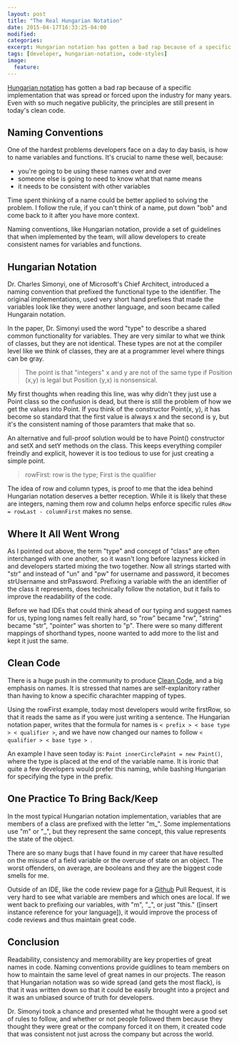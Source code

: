 ```yaml
---
layout: post
title: "The Real Hungarian Notation"
date: 2015-04-17T16:33:25-04:00
modified:
categories: 
excerpt: Hungarian notation has gotten a bad rap because of a specific implementation, but the principles are still present in today's clean code.
tags: [developer, hungarian-notation, code-styles]
image:
  feature: 
---
```


[Hungarian notation](https://msdn.microsoft.com/en-us/library/aa260976%28v=vs.60%29.aspx) has gotten a bad rap because of a specific implementation that was spread or forced upon the industry for many years. Even with so much negative publicity, the principles are still present in today's clean code.

## Naming Conventions

One of the hardest problems developers face on a day to day basis, is how to name variables and functions. It's crucial to name these well, because:

* you're going to be using these names over and over
* someone else is going to need to know what that name means
* it needs to be consistent with other variables

Time spent thinking of a name could be better applied to solving the problem. I follow the rule, if you can't think of a name, put down "bob" and come back to it after you have more context.

Naming conventions, like Hungarian notation, provide a set of guidelines that when implemented by the team, will allow developers to create consistent names for variables and functions.

## Hungarian Notation

Dr. Charles Simonyi, one of Microsoft's Chief Architect, introduced a naming convention that prefixed the functional type to the identifier. The original implementations, used very short hand prefixes that made the variables look like they were another language, and soon became called Hungarain notation.

In the paper, Dr. Simonyi used the word "type" to describe a shared common functionality for variables. They are very similar to what we think of classes, but they are not identical. These types are not at the compiler level like we think of classes, they are at a programmer level where things can be gray.

> The point is that "integers" x and y are not of the same type if Position (x,y) is legal but Position (y,x) is nonsensical.

My first thoughts when reading this line, was why didn't they just use a Point class so the confusion is dead, but there is still the problem of how we get the values into Point. If you think of the constructor Point(x, y), it has become so standard that the first value is always x and the second is y, but it's the consistent naming of those paramters that make that so.  

An alternative and full-proof solution would be to have Point() constructor and setX and setY methods on the class.  This keeps everything compiler freindly and explicit, however it is too tedious to use for just creating a simple point.

> rowFirst: row is the type; First is the qualifier

The idea of row and column types, is proof to me that the idea behind Hungarian notation deserves a better reception. While it is likely that these are integers, naming them row and column helps enforce specific rules ```dRow = rowLast - columnFirst``` makes no sense.

## Where It All Went Wrong

As I pointed out above, the term "type" and concept of "class" are often interchanged with one another, so it wasn't long before lazyness kicked in and developers started mixing the two together. Now all strings started with "str" and instead of "un" and "pw" for username and password, it becomes strUsername and strPassword. Prefixing a variable with the an identifier of the class it represents, does technically follow the notation, but it fails to improve the readability of the code.

Before we had IDEs that could think ahead of our typing and suggest names for us, typing long names felt really hard, so "row" became "rw", "string" became "str", "pointer" was shorten to "p". There were so many different mappings of shorthand types, noone wanted to add more to the list and kept it just the same.

## Clean Code

There is a huge push in the community to produce [Clean Code](http://www.amazon.com/gp/product/0132350882/ref=as_li_tl?ie=UTF8&camp=1789&creative=9325&creativeASIN=0132350882&linkCode=as2&tag=marsch-20&linkId=MCI6LG3DXC7WLAKL), and a big emphasis on names. It is stressed that names are self-explanitory rather than having to know a specific charachter mapping of types.

Using the rowFirst example, today most developers would write firstRow, so that it reads the same as if you were just writing a sentence. The Hungarian notation paper, writes that the formula for names is ```< prefix > < base type > < qualifier >```, and we have now changed our names to follow ```< qualifier > < base type > ```.

An example I have seen today is: ```Paint innerCirclePaint = new Paint()```, where the type is placed at the end of the variable name. It is ironic that quite a few developers would prefer this naming, while bashing Hungarian for specifying the type in the prefix.

## One Practice To Bring Back/Keep

In the most typical Hungarian notation implementation, variables that are members of a class are prefixed with the letter "m_".  Some implementations use "m" or "_", but they represent the same concept, this value represents the state of the object.

There are so many bugs that I have found in my career that have resulted on the misuse of a field variable or the overuse of state on an object. The worst offenders, on average, are booleans and they are the biggest code smells for me. 

Outside of an IDE, like the code review page for a [Github](http://github.com) Pull Request, it is very hard to see what variable are members and which ones are local. If we went back to prefixing our variables, with "m", "_", or just "this." ([insert instance reference for your language]), it would improve the process of code reviews and thus maintain great code.

## Conclusion

Readability, consistency and memorability are key properties of great names in code. Naming conventions provide guidlines to team members on how to maintain the same level of great names in our projects. The reason that Hungarian notation was so wide spread (and gets the most flack), is that it was written down so that it could be easily brought into a project and it was an unbiased source of truth for developers.

Dr. Simonyi took a chance and presented what he thought were a good set of rules to follow, and whether or not people followed them because they thought they were great or the company forced it on them, it created code that was consistent not just across the company but across the world.